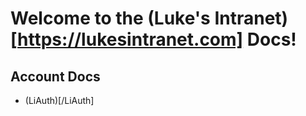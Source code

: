 # Welcome to the (Luke's Intranet)[https://lukesintranet.com] Docs!
## Account Docs
- (LiAuth)[/LiAuth]
